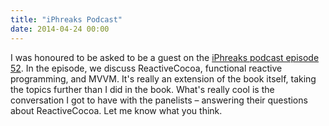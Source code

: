 ```yaml
---
title: "iPhreaks Podcast"
date: 2014-04-24 00:00
---
```


I was honoured to be asked to be a guest on the [iPhreaks podcast episode 52](http://iphreaksshow.com/052-iphreaks-show-book-club-functional-reactive-programming-with-ash-furrow/). In the episode, we discuss ReactiveCocoa, functional reactive programming, and MVVM. It's really an extension of the book itself, taking the topics further than I did in the book. What's really cool is the conversation I got to have with the panelists – answering their questions about ReactiveCocoa. Let me know what you think.

<!-- more -->
